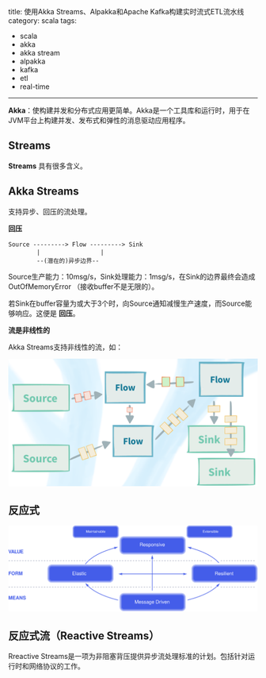 title: 使用Akka Streams、Alpakka和Apache Kafka构建实时流式ETL流水线
category: scala
tags:
  - scala
  - akka
  - akka stream
  - alpakka
  - kafka
  - etl
  - real-time
---

**Akka**：使构建并发和分布式应用更简单。Akka是一个工具库和运行时，用于在JVM平台上构建并发、发布式和弹性的消息驱动应用程序。


## Streams

**Streams** 具有很多含义。

## Akka Streams

支持异步、回压的流处理。

**回压**

```
Source ---------> Flow ---------> Sink
        |                 |
        --(潜在的)异步边界--
```

Source生产能力：10msg/s，Sink处理能力：1msg/s，在Sink的边界最终会造成 OutOfMemoryError （接收buffer不是无限的）。

若Sink在buffer容量为或大于3个时，向Source通知减慢生产速度，而Source能够响应。这便是 **回压**。

**流是非线性的**

Akka Streams支持非线性的流，如：

![non-linear-streams](imgs/akka-streams-nonlinear-streams.png)

## 反应式

![](imgs/reactive-traits.svg)

## 反应式流（Reactive Streams）


Rreactive Streams是一项为非阻塞背压提供异步流处理标准的计划。包括针对运行时和网络协议的工作。


